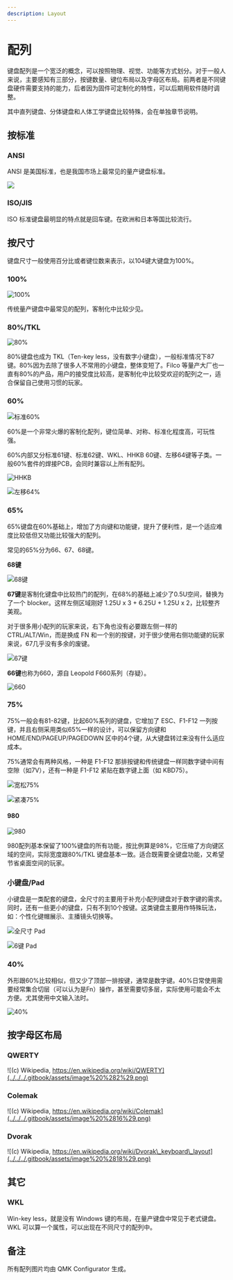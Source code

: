 ```yaml
---
description: Layout
---
```


# 配列

键盘配列是一个宽泛的概念，可以按照物理、视觉、功能等方式划分。对于一般人来说，主要感知有三部分，按键数量、键位布局以及字母区布局。前两者是不同键盘硬件需要支持的能力，后者因为固件可定制化的特性，可以后期用软件随时调整。

其中直列键盘、分体键盘和人体工学键盘比较特殊，会在单独章节说明。

## 按标准

### ANSI

ANSI 是美国标准，也是我国市场上最常见的量产键盘标准。

![](../../../.gitbook/assets/image%20%2822%29.png)

### ISO/JIS

ISO 标准键盘最明显的特点就是回车键。在欧洲和日本等国比较流行。

## 按尺寸

键盘尺寸一般使用百分比或者键位数来表示，以104键大键盘为100%。

### 100%

![100%](../../../.gitbook/assets/image%20%286%29.png)

传统量产键盘中最常见的配列，客制化中比较少见。

### 80%/TKL

![80%](../../../.gitbook/assets/image%20%288%29.png)

80%键盘也成为 TKL（Ten-key less，没有数字小键盘），一般标准情况下87键。80%因为去除了很多人不常用的小键盘，整体变短了。Filco 等量产大厂也一直有80%的产品，用户的接受度比较高，是客制化中比较受欢迎的配列之一，适合保留自己使用习惯的玩家。

### 60%

![&#x6807;&#x51C6;60%](../../../.gitbook/assets/image%20%2815%29.png)

60%是一个非常火爆的客制化配列，键位简单、对称、标准化程度高，可玩性强。

60%内部又分标准61键、标准62键、WKL、HHKB 60键、左移64键等子类。一般60%套件的焊接PCB，会同时兼容以上所有配列。



![HHKB](../../../.gitbook/assets/image%20%285%29.png)

![&#x5DE6;&#x79FB;64%](../../../.gitbook/assets/image%20%2811%29.png)

### 65%

65%键盘在60%基础上，增加了方向键和功能键，提升了便利性，是一个适应难度比较低但又功能比较强大的配列。

常见的65%分为66、67、68键。

**68键**

![68&#x952E;](../../../.gitbook/assets/image%20%2821%29.png)

**67键**是客制化键盘中比较热门的配列，在68%的基础上减少了0.5U空间，替换为了一个 blocker。这样左侧区域刚好 1.25U x 3 + 6.25U + 1.25U x 2，比较整齐美观。

对于很多用小配列的玩家来说，右下角也没有必要跟左侧一样的 CTRL/ALT/Win，而是换成 FN 和一个别的按键，对于很少使用右侧功能键的玩家来说，67几乎没有多余的废键。

![67&#x952E;](../../../.gitbook/assets/image%20%283%29.png)

**66键**也称为660，源自 Leopold F660系列（存疑）。

![660](../../../.gitbook/assets/image%20%284%29.png)

### 75%

75%一般会有81-82键，比起60%系列的键盘，它增加了 ESC、F1-F12 一列按键，并且右侧采用类似65%一样的设计，可以保留方向键和 HOME/END/PAGEUP/PAGEDOWN 区中的4个键，从大键盘转过来没有什么适应成本。

75%通常会有两种风格，一种是 F1-F12 那排按键和传统键盘一样同数字键中间有空隙（如7V），还有一种是 F1-F12 紧贴在数字键上面（如 KBD75）。

![&#x5BBD;&#x677E;75%](../../../.gitbook/assets/image%20%2817%29.png)

![&#x7D27;&#x51D1;75%](../../../.gitbook/assets/image%20%289%29.png)

#### 980

![980](../../../.gitbook/assets/image%20%281%29.png)

980配列基本保留了100%键盘的所有功能，按比例算是98%，它压缩了方向键区域的空间，实际宽度跟80%/TKL 键盘基本一致。适合既需要全键盘功能，又希望节省桌面空间的玩家。

### 小键盘/Pad

小键盘是一类配套的键盘，全尺寸的主要用于补充小配列键盘对于数字键的需求。同时，还有一些更小的键盘，只有不到10个按键。这类键盘主要用作特殊玩法，如：个性化键帽展示、主播镜头切换等。

![&#x5168;&#x5C3A;&#x5BF8; Pad](../../../.gitbook/assets/image%20%2812%29.png)

![6&#x952E; Pad](../../../.gitbook/assets/image.png)

### 40%

外形跟60%比较相似，但又少了顶部一排按键，通常是数字键。40%日常使用需要经常集合切层（可以认为是Fn）操作，甚至需要切多层，实际使用可能会不太方便。尤其使用中文输入法时。

![40%](../../../.gitbook/assets/image%20%2810%29.png)

## 按字母区布局

### QWERTY

![\(c\) Wikipedia, https://en.wikipedia.org/wiki/QWERTY](../../../.gitbook/assets/image%20%282%29.png)

### Colemak

![\(c\) Wikipedia, https://en.wikipedia.org/wiki/Colemak](../../../.gitbook/assets/image%20%2816%29.png)

### Dvorak

![\(c\) Wikipedia, https://en.wikipedia.org/wiki/Dvorak\_keyboard\_layout](../../../.gitbook/assets/image%20%2818%29.png)

## 其它

### WKL

Win-key less，就是没有 Windows 键的布局，在量产键盘中常见于老式键盘。WKL 可以算一个属性，可以出现在不同尺寸的配列中。

## 备注

所有配列图片均由 QMK Configurator 生成。

